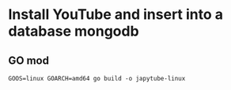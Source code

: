 # Install YouTube and insert into a database mongodb

## GO mod
```
GOOS=linux GOARCH=amd64 go build -o japytube-linux
```